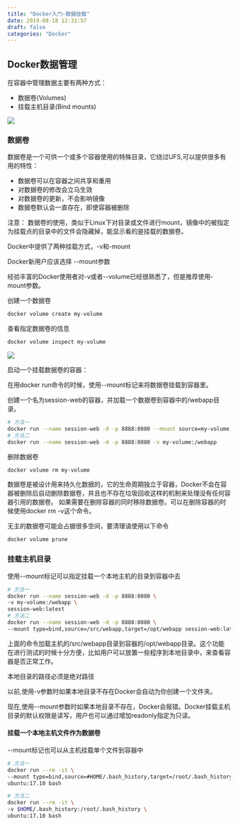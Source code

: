 ```yaml
---
title: "Docker入门-数据挂载"
date: 2019-08-18 12:31:57
draft: false
categories: "Docker"
---
```

## Docker数据管理

在容器中管理数据主要有两种方式：
* 数据卷(Volumes)
* 挂载主机目录(Bind mounts)

![](https://ueyao.github.io/image-hosting/blog/2019/8/docker-data-mount-01.png)

### 数据卷

数据卷是一个可供一个或多个容器使用的特殊目录，它绕过UFS,可以提供很多有用的特性：
* 数据卷可以在容器之间共享和重用
* 对数据卷的修改会立马生效
* 对数据卷的更新，不会影响镜像
* 数据卷默认会一直存在，即使容器被删除

注意： 数据卷的使用，类似于Linux下对目录或文件进行mount，镜像中的被指定为挂载点的目录中的文件会隐藏掉，能显示看的是挂载的数据卷。

Docker中提供了两种挂载方式，-v和-mount

Docker新用户应该选择 --mount参数

经验丰富的Docker使用者对-v或者--volume已经很熟悉了，但是推荐使用-mount参数。

创建一个数据卷
``` bash
docker volume create my-volume
```

查看指定数据卷的信息
``` bash
docker volume inspect my-volume
```
![](https://ueyao.github.io/image-hosting/blog/2019/8/docker-data-mount-02.png)

启动一个挂载数据卷的容器：

在用docker run命令的时候，使用--mount标记来将数据卷挂载到容器里。

创建一个名为session-web的容器，并加载一个数据卷到容器中的/webapp目录。
``` bash
# 方法一
docker run --name session-web -d -p 8888:8080 --mount source=my-volume,target=/webapp  session-web:latest
# 方法二
docker run --name session-web -d -p 8888:8080 -v my-volume:/webapp     session-web:latest
```

删除数据卷
``` bash
docker volume rm my-volume
```

数据卷是被设计用来持久化数据的，它的生命周期独立于容器，Docker不会在容器被删除后自动删除数据卷，并且也不存在垃圾回收这样的机制来处理没有任何容器引用的数据卷。
如果需要在删除容器的同时移除数据卷。可以在删除容器的时候使用docker rm -v这个命令。

无主的数据卷可能会占据很多空间，要清理请使用以下命令
``` bash
docker volume prune
```

### 挂载主机目录

使用--mount标记可以指定挂载一个本地主机的目录到容器中去
``` bash
# 方法一
docker run --name session-web -d -p 8888:8080 \
-v my-volume:/webapp \
session-web:latest
# 方法二
docker run --name session-web -d -p 8888:8080 \
--mount type=bind,source=/src/webapp,target=/opt/webapp session-web:latest
```

上面的命令加载主机的/src/webapp目录到容器的/opt/webapp目录。这个功能在进行测试的时候十分方便，比如用户可以放置一些程序到本地目录中，来查看容器是否正常工作。

本地目录的路径必须是绝对路径

以前,使用-v参数时如果本地目录不存在Docker会自动为你创建一个文件夹。

现在,使用--mount参数时如果本地目录不存在，Docker会报错。Docker挂载主机目录的默认权限是读写，用户也可以通过增加readonly指定为只读。

#### 挂载一个本地主机文件作为数据卷

--mount标记也可以从主机挂载单个文件到容器中
``` bash
# 方法一
docker run --rm -it \
--mount type=bind,source=#HOME/.bash_history,target=/root/.bash_history \ 
ubuntu:17.10 bash

# 方法二
docker run --rm -it \
-v $HOME/.bash_history:/root/.bash_history \
ubuntu:17.10 bash
```
